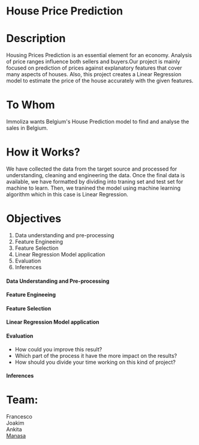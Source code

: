 # House Price Prediction

# Description

Housing Prices Prediction is an essential element for an economy. Analysis of price ranges influence both sellers and buyers.Our project is mainly focused on prediction of prices against explanatory features that cover many aspects of houses. Also, this project creates a Linear Regression model to estimate the price of the house accurately with the given features.

# To Whom

Immoliza wants Belgium's House Prediction model to find and analyse the sales in Belgium.

# How it Works?

We have collected the data from the target source and processed for understanding, cleaning and engineering the data. Once the final data is available, we have formatted by dividing into traning set and test set for machine to learn. Then, we tranined the model using machine learning algorithm which in this case is Linear Regression. 

# Objectives

1. Data understanding and pre-processing
2. Feature Engineeing
3. Feature Selection
4. Linear Regression Model application
5. Evaluation
6. Inferences

#### Data Understanding and Pre-processing

#### Feature Engineeing

#### Feature Selection

#### Linear Regression Model application

#### Evaluation

* How could you improve this result?
* Which part of the process it have the more impact on the results?
* How should you divide your time working on this kind of project?

#### Inferences




# Team:
Francesco<br>
Joakim<br>
Ankita<br>
[Manasa](linkedin.com/in/manasanoolu)

